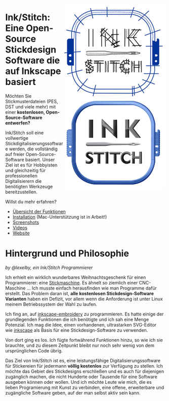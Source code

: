<a href="https://user-images.githubusercontent.com/11083514/41197881-e862e07a-6c62-11e8-89d6-32915e52bece.png"> <img align=right src="images/examples/inkstitch_logo_screenshot.png"></a>

# Ink/Stitch: Eine Open-Source Stickdesign Software die auf Inkscape basiert

Möchten Sie Stickmusterdateien (PES, DST und viele mehr) mit einer **kostenlosen, Open-Source-Software entwerfen?**

Ink/Stitch soll eine vollwertige Stickdigitalisierungssoftware werden, die vollständig auf freier Open-Source-Software basiert. Unser Ziel ist es für Hobbyisten und gleichzeitig für professionellen Digitalisierern die benötigten Werkzeuge bereitzustellen.

Willst du mehr erfahren?

* [Übersicht der Funktionen](https://inkstitch.org/features/)
* [Installation](https://inkstitch.org/docs/install/) (Mac-Unterstützung ist in Arbeit!)
* [Screenshots](https://inkstitch.org/tutorials/inspiration/)
* [Videos](https://inkstitch.org/tutorials/video/)
* [Website](https://inkstitch.org)

# Hintergrund und Philosophie

_by @lexelby, ein Ink/Stitch Programmierer_

Ich erhielt ein wirklich wunderbares Weihnachtsgeschenk für einen Programmierer: eine [Stickmaschine](http://www.brother-usa.com/homesewing/ModelDetail.aspx?ProductID=SE400). Es ähnelt so ziemlich einer CNC-Maschine ... Ich musste einfach herausfinden wie man Programme dafür erstellt. Das Problem daran ist, **alle kostenlosen Stickdesign-Software Varianten** haben ein Defizit, vor allem wenn die Anforderung ist unter Linux meinem Betriebssystem der Wahl zu laufen.

Ich fing an, auf [inkscape-embroidery](http://www.jonh.net/~jonh/inkscape-embroidery/) zu programmieren.
Es hatte einige der grundlegenden Funktionen die ich benötigte und ich sah eine Menge Potenzial. Ich mag die Idee, einen vorhandenen, ultrastarken SVG-Editor wie [inkscape](https://inkscape.org) als Basis für eine Stickdesign-Software zu verwenden.

Von dort ging es los. Ich fügte fortwährend Funktionen hinzu, so wie ich sie brauchte, und zu diesem Zeitpunkt bleibt nur noch sehr wenig von dem ursprünglichen Code übrig.

Das Ziel von Ink/Stitch ist es, eine leistungsfähige Digitalisierungssoftware für Stickereien für jedermann **völlig kostenlos** zur Verfügung zu stellen. Ich möchte das Gebiet des Stickdesigns erschließen und es auch für diejenigen zugänglich machen, die nicht Hunderte oder Tausende für eine Software ausgeben können oder wollen. Und ich möchte Leute wie mich, die es lieben Programierung mit Kunst zu verbinden, eine offene, erweiterbare und zugängliche Software geben, auf der man selbst aktiv sein kann.
